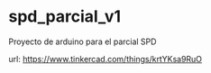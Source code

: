 # spd_parcial_v1
Proyecto de arduino para el parcial SPD

url:
https://www.tinkercad.com/things/krtYKsa9RuO